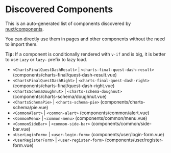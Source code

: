 # Discovered Components

This is an auto-generated list of components discovered by [nuxt/components](https://github.com/nuxt/components).

You can directly use them in pages and other components without the need to import them.

**Tip:** If a component is conditionally rendered with `v-if` and is big, it is better to use `Lazy` or `lazy-` prefix to lazy load.

- `<ChartsFinalQuestDashResult>` | `<charts-final-quest-dash-result>` (components/charts-final/quest-dash-result.vue)
- `<ChartsFinalQuestDashRight>` | `<charts-final-quest-dash-right>` (components/charts-final/quest-dash-right.vue)
- `<ChartsSchemaDoughnut>` | `<charts-schema-doughnut>` (components/charts-schema/doughnut.vue)
- `<ChartsSchemaPie>` | `<charts-schema-pie>` (components/charts-schema/pie.vue)
- `<CommonAlert>` | `<common-alert>` (components/common/alert.vue)
- `<CommonMenu>` | `<common-menu>` (components/common/menu.vue)
- `<CommonSideBar>` | `<common-side-bar>` (components/common/side-bar.vue)
- `<UserLoginForm>` | `<user-login-form>` (components/user/login-form.vue)
- `<UserRegisterForm>` | `<user-register-form>` (components/user/register-form.vue)
